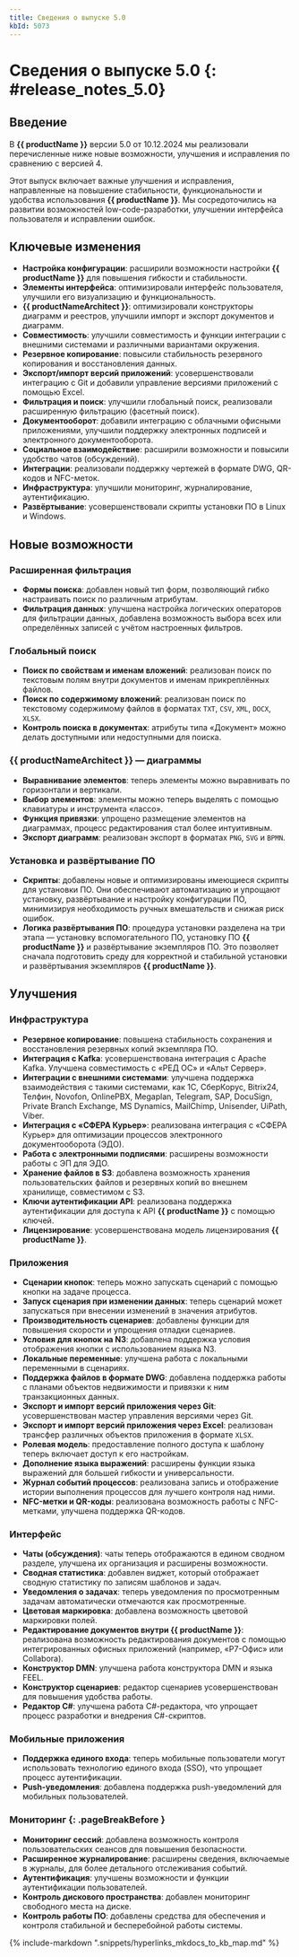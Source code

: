 ```yaml
---
title: Сведения о выпуске 5.0
kbId: 5073
---
```


# Сведения о выпуске 5.0 {: #release_notes_5.0}

## Введение

В **{{ productName }}** версии 5.0 от 10.12.2024 мы реализовали перечисленные ниже новые возможности, улучшения и исправления по сравнению с версией 4.

Этот выпуск включает важные улучшения и исправления, направленные на повышение стабильности, функциональности и удобства использования **{{ productName }}**. Мы сосредоточились на развитии возможностей low-code-разработки, улучшении интерфейса пользователя и исправлении ошибок.

## Ключевые изменения

- **Настройка конфигурации**: расширили возможности настройки **{{ productName }}** для повышения гибкости и стабильности.
- **Элементы интерфейса**: оптимизировали интерфейс пользователя, улучшили его визуализацию и функциональность.
- **{{ productNameArchitect }}**: оптимизировали конструкторы диаграмм и реестров, улучшили импорт и экспорт документов и диаграмм.
- **Совместимость**: улучшили совместимость и функции интеграции с внешними системами и различными вариантами окружения.
- **Резервное копирование**: повысили стабильность резервного копирования и восстановления данных.
- **Экспорт/импорт версий приложений**: усовершенствовали интеграцию с Git и добавили управление версиями приложений с помощью Excel.
- **Фильтрация и поиск**: улучшили глобальный поиск, реализовали расширенную фильтрацию (фасетный поиск).
- **Документооборот**: добавили интеграцию с облачными офисными приложениями, улучшили поддержку электронных подписей и электронного документооборота.
- **Социальное взаимодействие**: расширили возможности и повысили удобство чатов (обсуждений).
- **Интеграции**: реализовали поддержку чертежей в формате DWG, QR-кодов и NFC-меток.
- **Инфраструктура**: улучшили мониторинг, журналирование, аутентификацию.
- **Развёртывание**: усовершенствовали скрипты установки ПО в Linux и Windows.

## Новые возможности

### Расширенная фильтрация

- **Формы поиска**: добавлен новый тип форм, позволяющий гибко настраивать поиск по различным атрибутам.
- **Фильтрация данных**: улучшена настройка логических операторов для фильтрации данных, добавлена возможность выбора всех или определённых записей с учётом настроенных фильтров.

### Глобальный поиск

- **Поиск по свойствам и именам вложений**: реализован поиск по текстовым полям внутри документов и именам прикреплённых файлов.
- **Поиск по содержимому вложений**: реализован поиск по текстовому содержимому файлов в форматах `TXT`, `CSV`, `XML`, `DOCX`, `XLSX`.
- **Контроль поиска в документах**: атрибуты типа «Документ» можно делать доступными или недоступными для поиска.

### {{ productNameArchitect }} — диаграммы

- **Выравнивание элементов**: теперь элементы можно выравнивать по горизонтали и вертикали.
- **Выбор элементов**: элементы можно теперь выделять с помощью клавиатуры и инструмента «лассо».
- **Функция привязки**: упрощено размещение элементов на диаграммах, процесс редактирования стал более интуитивным.
- **Экспорт диаграмм**: реализован экспорт в форматах `PNG`, `SVG` и `BPMN`.

### Установка и развёртывание ПО

- **Скрипты**: добавлены новые и оптимизированы имеющиеся скрипты для установки ПО. Они обеспечивают автоматизацию и упрощают установку, развёртывание и настройку конфигурации ПО, минимизируя необходимость ручных вмешательств и снижая риск ошибок.
- **Логика развёртывания ПО**: процедура установки разделена на три этапа — установку вспомогательного ПО, установку ПО **{{ productName }}** и развёртывание экземпляров ПО. Это позволяет сначала подготовить среду для корректной и стабильной установки и развёртывания экземпляров **{{ productName }}**.

## Улучшения

### Инфраструктура

- **Резервное копирование**: повышена стабильность сохранения и восстановления резервных копий экземпляра ПО.
- **Интеграция с Kafka**: усовершенствована интеграция с Apache Kafka. Улучшена совместимость с «РЕД ОС» и «Альт Сервер».
- **Интеграции с внешними системами**: улучшена поддержка взаимодействия с такими системами, как 1С, СберКорус, Bitrix24, Телфин, Novofon, OnlinePBX, Megaplan, Telegram, SAP, DocuSign, Private Branch Exchange, MS Dynamics, MailChimp, Unisender, UiPath, Viber.
- **Интеграция с «СФЕРА Курьер»**: реализована интеграция с «СФЕРА Курьер» для оптимизации процессов электронного документооборота (ЭДО).
- **Работа с электронными подписями**: расширены возможности работы с ЭП для ЭДО.
- **Хранение файлов в S3**: добавлена возможность хранения пользовательских файлов и резервных копий во внешнем хранилище, совместимом с S3.
- **Ключи аутентификации API**: реализована поддержка аутентификации для доступа к API **{{ productName }}** с помощью ключей.
- **Лицензирование**: усовершенствована модель лицензирования **{{ productName }}**.

### Приложения

- **Сценарии кнопок**: теперь можно запускать сценарий с помощью кнопки на задаче процесса.
- **Запуск сценария при изменении данных**: теперь сценарий может запускаться при внесении изменений в значения атрибутов.
- **Производительность сценариев**: добавлены функции для повышения скорости и упрощения отладки сценариев.
- **Условия для кнопок на N3**: добавлена поддержка условия отображения кнопки с использованием языка N3.
- **Локальные переменные**: улучшена работа с локальными переменными в сценариях.
- **Поддержка файлов в формате DWG**: добавлена поддержка работы с планами объектов недвижимости и привязки к ним транзакционных данных.
- **Экспорт и импорт версий приложения через Git**: усовершенствован мастер управления версиями через Git.
- **Экспорт и импорт версий приложения через Excel**: реализован трансфер различных объектов приложения в формате `XLSX`.
- **Ролевая модель**: предоставление полного доступа к шаблону теперь включает доступ к его настройкам.
- **Дополнение языка выражений**: расширены функции языка выражений для большей гибкости и универсальности.
- **Журнал событий процессов**: реализована запись и отображение истории выполнения процессов для лучшего контроля над ними.
- **NFC-метки и QR-коды**: реализована возможность работы с NFC-метками, улучшена поддержка QR-кодов.

### Интерфейс

- **Чаты (обсуждения)**: чаты теперь отображаются в едином сводном разделе, улучшена их организация и расширены возможности.
- **Сводная статистика**: добавлен виджет, который отображает сводную статистику по записям шаблонов и задач.
- **Уведомления о задачах**: теперь уведомления по просмотренным задачам автоматически отмечаются как просмотренные.
- **Цветовая маркировка**: добавлена возможность цветовой маркировки полей.
- **Редактирование документов внутри {{ productName }}**: реализована возможность редактирования документов с помощью интегрированных офисных приложений (например, «Р7-Офис» или Collabora).
- **Конструктор DMN**: улучшена работа конструктора DMN и языка FEEL.
- **Конструктор сценариев**: редактор сценариев усовершенствован для повышения удобства работы.
- **Редактор C#**: улучшена работа C#-редактора, что упрощает процесс разработки и внедрения C#-скриптов.

### Мобильные приложения

- **Поддержка единого входа**: теперь мобильные пользователи могут использовать технологию единого входа (SSO), что упрощает процесс аутентификации.
- **Push-уведомления**: добавлена поддержка push-уведомлений для мобильных пользователей.

### Мониторинг {: .pageBreakBefore }

- **Мониторинг сессий**: добавлена возможность контроля пользовательских сеансов для повышения безопасности.
- **Расширенное журналирование**: расширены сведения, включаемые в журналы, для более детального отслеживания событий.
- **Аутентификация**: улучшены возможности и функции аутентификации пользователей.
- **Контроль дискового пространства**: добавлен мониторинг свободного места на диске.
- **Контроль работы ПО**: добавлены средства для обеспечения и контроля стабильной и бесперебойной работы системы.

{% include-markdown ".snippets/hyperlinks_mkdocs_to_kb_map.md" %}
